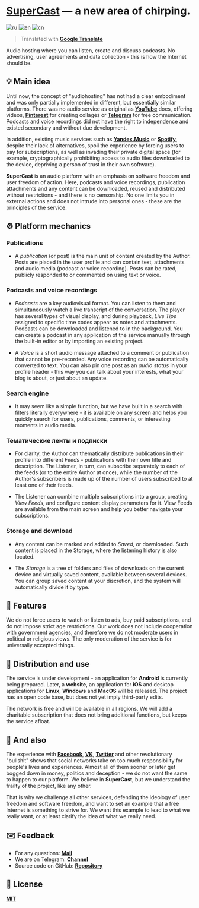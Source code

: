# <ins>SuperCast</ins> — a new area of chirping.

[![ru](https://img.shields.io/badge/lang-ru-blue.svg)](https://github.com/liiliiilliliiiliiiilllilliilililiiiilli/SuperCast/blob/prime/README/README_Multilanguage/README.ru.md)
[![en](https://img.shields.io/badge/lang-en-green.svg)](https://github.com/liiliiilliliiiliiiilllilliilililiiiilli/SuperCast/blob/prime/README/README_Multilanguage/README.en.md)
[![cn](https://img.shields.io/badge/lang-cn-red.svg)](https://github.com/liiliiilliliiiliiiilllilliilililiiiilli/SuperCast/blob/prime/README/README_Multilanguage/README.cn.md)
> Translated with **[Google Translate](https://translate.google.com)**

Audio hosting where you can listen, create and discuss podcasts.
No advertising, user agreements and data collection - this is how the Internet should be.

## 💡 Main idea

Until now, the concept of "audiohosting" has not had a clear embodiment and was only partially implemented in different, but essentially similar platforms.
There was no audio service as original as **[YouTube](https://www.youtube.com)** does, offering videos, **[Pinterest](https://www.pinterest.com)** for creating collages or **[Telegram](https://telegram.org)** for free communication.
Podcasts and voice recordings did not have the right to independence and existed secondary and without due development.

In addition, existing music services such as **[Yandex.Music](https://music.yandex.ru)** or **[Spotify](https://open.spotify.com)**, despite their lack of alternatives, spoil the experience by forcing users to pay for subscriptions, as well as invading their private digital space (for example, cryptographically prohibiting access to audio files downloaded to the device, depriving a person of trust in their own software).

**SuperCast** is an audio platform with an emphasis on software freedom and user freedom of action.
Here, podcasts and voice recordings, publication attachments and any content can be downloaded, reused and distributed without restrictions - and there is no censorship.
No one limits you in external actions and does not intrude into personal ones - these are the principles of the service.

## ⚙️ Platform mechanics

### Publications

* A *publication* (or post) is the main unit of content created by the Author.
  Posts are placed in the user profile and can contain text, attachments and audio media (podcast or voice recording).
  Posts can be rated, publicly responded to or commented on using text or voice.

### Podcasts and voice recordings

* *Podcasts* are a key audiovisual format.
  You can listen to them and simultaneously watch a live transcript of the conversation.
  The player has several types of visual display, and during playback, *Live Tips* assigned to specific time codes appear as notes and attachments.
  Podcasts can be downloaded and listened to in the background.
  You can create a podcast in any application of the service manually through the built-in editor or by importing an existing project.

* A *Voice* is a short audio message attached to a comment or publication that cannot be pre-recorded.
  Any voice recording can be automatically converted to text.
  You can also pin one post as an *audio status* in your profile header - this way you can talk about your interests, what your blog is about, or just about an update.

### Search engine

* It may seem like a simple function, but we have built in a search with filters literally everywhere - it is available on any screen and helps you quickly search for users, publications, comments, or interesting moments in audio media.

### Тематические ленты и подписки

* For clarity, the Author can thematically distribute publications in their profile into different *Feeds* - publications with their own title and description.
  The Listener, in turn, can subscribe separately to each of the feeds (or to the entire Author at once), while the number of the Author's subscribers is made up of the number of users subscribed to at least one of their feeds.

* The Listener can combine multiple subscriptions into a group, creating *View Feeds*, and configure content display parameters for it.
  View Feeds are available from the main screen and help you better navigate your subscriptions.

### Storage and download

* Any content can be marked and added to *Saved*, or downloaded.
  Such content is placed in the Storage, where the listening history is also located.

* The *Storage* is a tree of folders and files of downloads on the current device and virtually saved content, available between several devices.
  You can group saved content at your discretion, and the system will automatically divide it by type.

## 🗽 Features

We do not force users to watch or listen to ads, buy paid subscriptions, and do not impose strict age restrictions.
Our work does not include cooperation with government agencies, and therefore we do not moderate users in political or religious views.
The only moderation of the service is for universally accepted things.

## 🪇 Distribution and use

The service is under development - an application for **Android** is currently being prepared.
Later, a **website**, an application for **iOS** and desktop applications for **Linux**, **Windows** and **MacOS** will be released.
The project has an open code base, but does not yet imply third-party edits.

The network is free and will be available in all regions.
We will add a charitable subscription that does not bring additional functions, but keeps the service afloat.

## 💬 And also

The experience with **[Facebook](https://facebook.com)**, **[VK](https://vk.com)**, **[Twitter](https://x.com)** and other revolutionary "bullshit" shows that social networks take on too much responsibility for people's lives and experiences.
Almost all of them sooner or later get bogged down in money, politics and deception - we do not want the same to happen to our platform.
We believe in **SuperCast**, but we understand the frailty of the project, like any other.

That is why we challenge all other services, defending the ideology of user freedom and software freedom, and want to set an example that a free Internet is something to strive for.
We want this example to lead to what we really want, or at least clarify the idea of what we really need.

## ✉️ Feedback

* For any questions: **[Mail](mailto:lime.rainbow.li@gmail.com)**
* We are on Telegram: **[Channel](https://t.me/super_cast)**
* Source code on GitHub: **[Repository](https://github.com/i-rick-y/SuperCast)**

## 📜 License

**[MIT](https://choosealicense.com/licenses/mit/)**
